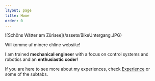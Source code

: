 ```yaml
---
layout: page
title: Home
order: 0
---
```

<meta name="google-site-verification" content="b-e8Gj9U12ne8hrp7yVc6vazNZnyhl9T7DL4fh49dBQ" />
<body class="theme-base-08">
![Schöns Wätter am Zürisee](/assets/BikeUntergang.JPG)
<p class="message">
  Willkomme uf minere chline websiite!
</p>

I am trained **mechanical engineer** with a focus on control systems and robotics and an **enthusiastic coder**!

If you are here to see more about my experiences, check [Experience](/experience) or some of the subtabs.
